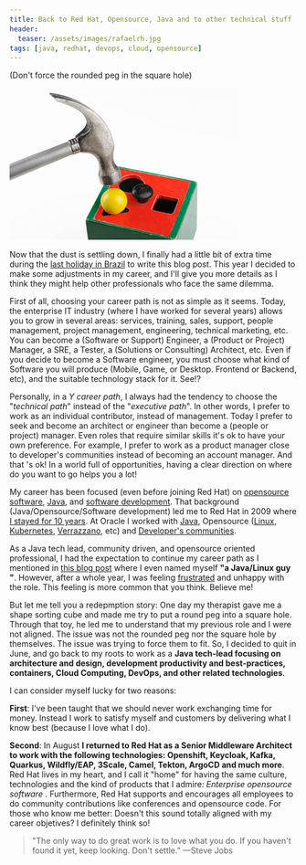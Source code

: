 ```yaml
---
title: Back to Red Hat, Opensource, Java and to other technical stuff
header:
  teaser: /assets/images/rafaelrh.jpg
tags: [java, redhat, devops, cloud, opensource]
---
```


(Don't force the rounded peg in the square hole)

![Shape & Sort it out toy](/assets/images/squareholetoy.jpg)

Now that the dust is settling down, I finally had a little bit of extra time during the [last holiday in Brazil](https://nationaltoday.com/lady-of-aparecida/) to write this blog post. This year I decided to make some adjustments in my career, and I'll give you more details as I think they might help other professionals who face the same dilemma.

First of all, choosing your career path is not as simple as it seems. Today, the enterprise IT industry (where I have worked for several years) allows you to grow in several areas: services, training, sales, support, people management, project management, engineering, technical marketing, etc. You can become a (Software or Support) Engineer, a (Product or Project) Manager, a SRE, a Tester, a (Solutions or Consulting) Architect, etc. Even if you decide to become a Software engineer, you must choose what kind of Software you will produce (Mobile, Game, or Desktop. Frontend or Backend, etc), and the suitable technology stack for it. See!?

Personally, in a _Y career path_, I always had the tendency to choose the "_technical path_" instead of the "_executive path_". In other words, I prefer to work as an individual contributor, instead of management. Today I prefer to seek and become an architect or engineer than become a (people or project) manager. Even roles that require similar skills it's ok to have your own preference. For example, I prefer to work as a product manager close to developer's communities instead of becoming an account manager. And that 's ok! In a world full of opportunities, having a clear direction on where do you want to go helps you a lot!

My career has been focused (even before joining Red Hat) on [opensource software](https://rafabene.com/2007/07/09/from-beryl-to-compiz-fusion/), [Java](https://rafabene.com/2007/03/20/dicas-para-iniciantes-java/), and [software development](https://rafabene.com/2007/09/30/matando-um-alien-devorador-de/). That background (Java/Opensource/Software development) led me to Red Hat in 2009 where [I stayed for 10 years](https://rafabene.com/2019/07/12/I-joined-oracle/). At Oracle I worked with [Java](https://blogs.oracle.com/developers/post/lifting-a-java-ee-application-to-verrazzano), Opensource ([Linux, Kubernetes](https://blogs.oracle.com/linux/post/announcing-oracle-linux-cloud-native-environment-release-13), [Verrazzano](https://blogs.oracle.com/developers/post/how-to-install-a-verrazzano-cluster), etc) and [Developer's communities](https://videohub.oracle.com/media/Oracle+WebinarA+Melhorando+o+design+do+seu+c%C3%B3digo+Java/1_6lmi4rai).

As a Java tech lead, community driven, and opensource oriented professional, I had the expectation to continue my career path as I mentioned in [this blog post](https://rafabene.com/2022/05/16/I-joined-microsoft/) where I even named myself **"a Java/Linux guy "**. However, after a whole year, I was feeling [frustrated](https://www.linkedin.com/pulse/10-things-why-jobs-frustrating-sajid-hasan-sifat/) and unhappy with the role. This feeling is more common that you think. Believe me!

But let me tell you a redepmption story: One day my therapist gave me a shape sorting cube and made me try to put a round peg into a square hole. Through that toy, he led me to understand that my previous role and I were not aligned. The issue was not the rounded peg nor the square hole by themselves. The issue was trying to force them to fit. So, I decided to quit in June, and go back to my roots to work as a **Java tech-lead focusing on architecture and design, development productivity and best-practices, containers, Cloud Computing, DevOps, and other related technologies**.

I can consider myself lucky for two reasons:

**First**: I've been taught that we should never work exchanging time for money. Instead I work to satisfy myself and customers by delivering what I know best (because I love what I do).

**Second**: In August **I returned to Red Hat as a Senior Middleware Architect to work with the following technologies: Openshift, Keycloak, Kafka, Quarkus, Wildfly/EAP, 3Scale, Camel, Tekton, ArgoCD and much more**. Red Hat lives in my heart, and I call it "home" for having the same culture, technologies and the kind of products that I admire: _Enterprise opensource software_ . Furthermore, Red Hat supports and encourages all employees to do community contributions like conferences and opensource code. For those who know me better: Doesn't this sound totally aligned with my career objetives? I definitely think so!

> "The only way to do great work is to love what you do. If you haven't found it yet, keep looking. Don't settle." —Steve Jobs
